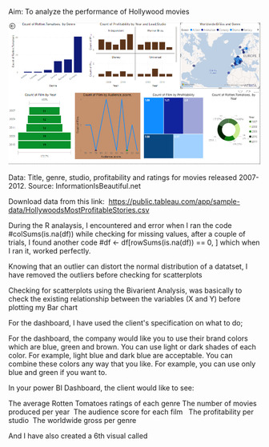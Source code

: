 Aim: To analyze the performance of Hollywood movies 

![alt text](https://github.com/Munajuli/R-and-PowerBi-Project/blob/19350846ff48b1a826a258d92ab8899db2f5a542/R%20Dashboard.PNG)

Data: Title, genre, studio, profitability and ratings for movies released 2007-2012. Source: InformationIsBeautiful.net 

Download data from this link: 
https://public.tableau.com/app/sample-data/HollywoodsMostProfitableStories.csv

During the R analaysis, I encountered and error when I ran the code #colSums(is.na(df)) while checking for missing values, after a couple of trials, I found another code #df <- df[rowSums(is.na(df)) == 0, ] which when I ran it, worked perfectly.

Knowing that an outlier can distort the normal distribution of a datatset, I have removed the outliers before checking for scatterplots

Checking for scatterplots using the Bivarient Analysis, was basically to check the existing relationship between the variables (X and Y) before plotting my Bar chart

For the dashboard, I have used the client's specification on what to do;

For the dashboard, the company would like you to use their brand colors which are blue, green and brown. You can use light or dark shades of each color. For example, light blue and dark blue are acceptable. You can combine these colors any way that you like. For example, you can use only blue and green if you want to. 

In your power BI Dashboard, the client would like to see: 

The average Rotten Tomatoes ratings of each genre
The number of movies produced per year 
The audience score for each film  
The profitability per studio 
The worldwide gross per genre 

And I have also created a 6th visual called





